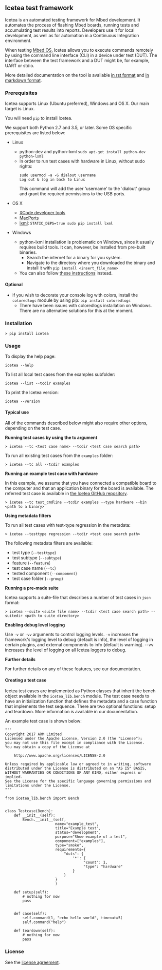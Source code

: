 ## Icetea test framework

Icetea is an automated testing framework for Mbed development.
It automates the process of flashing Mbed boards, running tests
and accumulating test results into reports.
Developers use it for local development, as well as for
automation in a Continuous Integration environment.

When testing [Mbed OS](https://www.mbed.com/en/platform/mbed-os/),
Icetea allows you to execute commands remotely by using
the command line interface (CLI) in a device under test (DUT).
The interface between the test framework and a DUT might be,
for example, UART or stdio.

More detailed documentation on the tool is available
[in rst format](https://github.com/ARMmbed/icetea/tree/master/doc-source)
and [in markdown format](https://github.com/ARMmbed/icetea/tree/master/doc).

### Prerequisites
Icetea supports Linux (Ubuntu preferred), Windows and OS X. Our main target is Linux.

You will need `pip` to install Icetea.

We support both Python 2.7 and 3.5, or later. Some OS specific prerequisites are listed below:

* Linux
    * python-dev and python-lxml
        `sudo apt-get install python-dev python-lxml`
    * In order to run test cases with hardware in Linux, without sudo rights:
        ```
        sudo usermod -a -G dialout username
        Log out & log in back to Linux
        ```
        This command will add the user 'username' to the 'dialout' group and
        grant the required permissions to the USB ports.
* OS X
    * [XCode developer tools](http://osxdaily.com/2014/02/12/install-command-line-tools-mac-os-x/)
    * [MacPorts](https://www.macports.org/install.php)
    * [lxml](http://lxml.de/installation.html#installation):
        `STATIC_DEPS=true sudo pip install lxml`

* Windows
    * python-lxml installation is problematic on Windows, since
    it usually requires build tools. It can, however, be installed
    from pre-built binaries.
        * Search the internet for a binary for you system.
        * Navigate to the directory where you downloaded the
        binary and install it with `pip install <insert_file_name>`
    * You can also follow [these instructions](http://lxml.de/installation.html#installation)
    instead.

#### Optional

* If you wish to decorate your console log with colors, install the `coloredlogs` module by using pip: `pip install coloredlogs`
    * There have been issues with coloredlogs installation on Windows. There are no alternative solutions for this at the moment.

### Installation

`> pip install icetea`

### Usage

To display the help page:

`icetea --help`

To list all local test cases from the examples subfolder:

`icetea --list --tcdir examples`

To print the Icetea version:

`icetea --version`

#### Typical use

All of the commands described below might also require other options,
depending on the test case.

**Running test cases by using the tc argument**

`> icetea --tc <test case name> --tcdir <test case search path>`

To run all existing test cases from the `examples` folder:

`> icetea --tc all --tcdir examples`

**Running an example test case with hardware**

In this example, we assume that you have connected a compatible board
to the computer and that an application binary for the board is available.
The referred test case is available in [the Icetea GitHub repository](https://github.com/ARMmbed/icetea/blob/master/examples/test_cmdline.py).

`> icetea --tc test_cmdline --tcdir examples --type hardware --bin <path to a binary>`

**Using metadata filters**

To run all test cases with test-type regression in the metadata:

`> icetea --testtype regression --tcdir <test case search path>`

The following metadata filters are available:
* test type (`--testtype`)
* test subtype (`--subtype`)
* feature (`--feature`)
* test case name (`--tc`)
* tested component (`--component`)
* test case folder (`--group`)

**Running a pre-made suite**

Icetea supports a suite-file that describes a number of test cases
in `json` format:

`> icetea --suite <suite file name> --tcdir <test case search path> --suitedir <path to suite directory>`

**Enabling debug level logging**

Use `-v` or `-vv` arguments to control logging levels. `-v` increases the framework's logging level
to debug (default is info), the level of logging in
certain plugins, and external components to info (default is warning).
--vv increases the level of logging on all Icetea loggers to debug.

**Further details**

For further details on any of these features, see our documentation.

#### Creating a test case
Icetea test cases are implemented as Python classes that inherit the bench object available in the `icetea_lib.bench` module.
The test case needs to have an initialization function that defines the metadata and a case function that implements the test sequence.
There are two optional functions: setup and teardown. More information is available in our documentation.

An example test case is shown below:

```
"""
Copyright 2017 ARM Limited
Licensed under the Apache License, Version 2.0 (the "License");
you may not use this file except in compliance with the License.
You may obtain a copy of the License at

    http://www.apache.org/licenses/LICENSE-2.0

Unless required by applicable law or agreed to in writing, software
distributed under the License is distributed on an "AS IS" BASIS,
WITHOUT WARRANTIES OR CONDITIONS OF ANY KIND, either express or implied.
See the License for the specific language governing permissions and
limitations under the License.
"""

from icetea_lib.bench import Bench


class Testcase(Bench):
    def __init__(self):
        Bench.__init__(self,
                       name="example_test",
                       title="Example test",
                       status="development",
                       purpose="Show example of a test",
                       component=["examples"],
                       type="smoke",
                       requirements={
                           "duts": {
                               '*': {
                                    "count": 1,
                                    "type": "hardware"
                               }
                           }
                       }
                       )

    def setup(self):
        # nothing for now
        pass


    def case(self):
        self.command(1, "echo hello world", timeout=5)
        self.command("help")

    def teardown(self):
        # nothing for now
        pass
```

### License
See the [license agreement](https://github.com/ARMmbed/icetea/blob/master/LICENSE).
